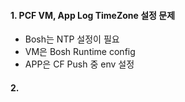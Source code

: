 #### 1. PCF VM, App Log TimeZone 설정 문제
  - Bosh는 NTP 설정이 필요
  - VM은 Bosh Runtime config
  - APP은 CF Push 중 env 설정

#### 2. 
